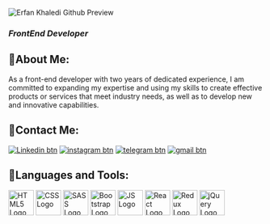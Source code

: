
![Erfan Khaledi Github Preview](https://github.com/user-attachments/assets/cca86dc3-90fe-497e-9476-f9800de260ae)


### ***FrontEnd Developer***

## 📌About Me:

As a front-end developer with two years of dedicated experience, I am committed to expanding my expertise and using my skills to create effective products or services that meet industry needs, as well as to develop new and innovative capabilities.

## 📌Contact Me:
<a href="https://www.linkedin.com/in/erfan-khaledi-0850b1229/" target="_blank">![Linkedin btn](https://github.com/user-attachments/assets/e106eb3c-b802-4911-ba21-95046df81bc6)</a>
<a href="https://www.instagram.com/erfan_khaldi/" target="_blank">![instagram btn](https://github.com/user-attachments/assets/a3e37920-0f56-452e-886c-2e8afd6ea8c0)</a>
<a href="https://t.me/Erfan_khldi" target="_blank">![telegram btn](https://github.com/user-attachments/assets/1d6c59a2-d889-47da-98ec-c7c46bb0430e)</a>
<a href="mailto:erfan.kha791@gmail.com" target="_blank">![gmail btn](https://github.com/user-attachments/assets/bcc561c0-8c28-4c17-ab7a-21d8c70735f3)</a>




## 📌Languages and Tools:
<img src="https://github.com/user-attachments/assets/9ae41355-6087-44cb-8297-483136256efc" style="width: 50px; height: auto;" alt="HTML5 Logo">
<img src="https://github.com/user-attachments/assets/c6bf867e-2d25-4abc-874a-ba2de3086019" style="width: 50px; height: auto;" alt="CSS Logo" />
<img src="https://github.com/user-attachments/assets/71ca2aac-c556-49b0-8484-c404ce5279fa" style="width: 50px; height: auto;" alt="SASS Logo" />
<img src="https://github.com/user-attachments/assets/76e5d196-06c2-4061-8a8c-163ac570124f" style="width: 50px; height: auto;" alt="Bootstrap Logo" />
<img src="https://github.com/user-attachments/assets/f8182792-d0a2-43e1-9257-f1c615e27cdf" style="width: 50px; height: auto;" alt="JS Logo" />
<img src="https://github.com/user-attachments/assets/553cfa63-2257-4f32-abe3-cb69c998d683" style="width: 50px; height: auto;" alt="React Logo" />
<img src="https://github.com/user-attachments/assets/63d9d200-b6f4-4b34-b9c0-cddf180feeca" style="width: 50px; height: auto;" alt="Redux Logo" />
<img src="https://github.com/user-attachments/assets/53143ed8-9014-47c6-b9ea-b83e2805e5cf" style="width: 50px; height: auto;" alt="jQuery Logo">

